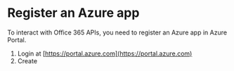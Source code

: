 # Register an Azure app

To interact with Office 365 APIs, you need to register an Azure app in Azure Portal.

1. Login at [https://portal.azure.com](https://portal.azure.com)
2. Create&#x20;
